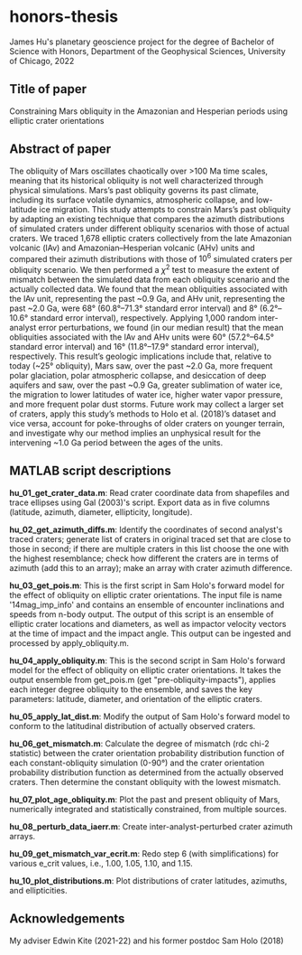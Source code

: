 # honors-thesis
James Hu's planetary geoscience project for the degree of Bachelor of Science with Honors, Department of the Geophysical Sciences, University of Chicago, 2022

## Title of paper
Constraining Mars obliquity in the Amazonian and Hesperian periods using elliptic crater orientations

## Abstract of paper
The obliquity of Mars oscillates chaotically over >100 Ma time scales, meaning that its historical obliquity is not well characterized through physical simulations. Mars’s past obliquity governs its past climate, including its surface volatile dynamics, atmospheric collapse, and low-latitude ice migration. This study attempts to constrain Mars’s past obliquity by adapting an existing technique that compares the azimuth distributions of simulated craters under different obliquity scenarios with those of actual craters. We traced 1,678 elliptic craters collectively from the late Amazonian volcanic (lAv) and Amazonian–Hesperian volcanic (AHv) units and compared their azimuth distributions with those of $10^6$ simulated craters per obliquity scenario. We then performed a $\chi^2$ test to measure the extent of mismatch between the simulated data from each obliquity scenario and the actually collected data. We found that the mean obliquities associated with the lAv unit, representing the past ~0.9 Ga, and AHv unit, representing the past ~2.0 Ga, were 68° (60.8°–71.3° standard error interval) and 8° (6.2°–10.6° standard error interval), respectively. Applying 1,000 random inter-analyst error perturbations, we found (in our median result) that the mean obliquities associated with the lAv and AHv units were 60° (57.2°–64.5° standard error interval) and 16° (11.8°–17.9° standard error interval), respectively. This result’s geologic implications include that, relative to today (~25° obliquity), Mars saw, over the past ~2.0 Ga, more frequent polar glaciation, polar atmospheric collapse, and desiccation of deep aquifers and saw, over the past ~0.9 Ga, greater sublimation of water ice, the migration to lower latitudes of water ice, higher water vapor pressure, and more frequent polar dust storms. Future work may collect a larger set of craters, apply this study’s methods to Holo et al. (2018)’s dataset and vice versa, account for poke-throughs of older craters on younger terrain, and investigate why our method implies an unphysical result for the intervening ~1.0 Ga period between the ages of the units.

## MATLAB script descriptions
**hu_01_get_crater_data.m**: Read crater coordinate data from shapefiles and trace ellipses using Gal (2003)'s script. Export data as in five columns (latitude, azimuth, diameter, ellipticity, longitude).

**hu_02_get_azimuth_diffs.m**: Identify the coordinates of second analyst's traced craters; generate list of craters in original traced set that are close to those in second; if there are multiple craters in this list choose the one with the highest resemblance; check how different the craters are in terms of azimuth (add this to an array); make an array with crater azimuth difference.

**hu_03_get_pois.m**: This is the first script in Sam Holo's forward model for the effect of obliquity on elliptic crater orientations. The input file is name '14mag_imp_info' and contains an ensemble of encounter inclinations and speeds from n-body output. The output of this script is an ensemble of elliptic crater locations and diameters, as well as impactor velocity vectors at the time of impact and the impact angle. This output can be ingested and processed by apply_obliquity.m.

**hu_04_apply_obliquity.m**: This is the second script in Sam Holo's forward model for the effect of obliquity on elliptic crater orientations. It takes the output ensemble from get_pois.m (get "pre-obliquity-impacts"), applies each integer degree obliquity to the ensemble, and saves the key parameters: latitude, diameter, and orientation of the elliptic craters.

**hu_05_apply_lat_dist.m**: Modify the output of Sam Holo's forward model to conform to the latitudinal distribution of actually observed craters.

**hu_06_get_mismatch.m**: Calculate the degree of mismatch (rdc chi-2 statistic) between the crater orientation probability distribution function of each constant-obliquity simulation (0-90°) and the crater orientation probability distribution function as determined from the actually observed craters. Then determine the constant obliquity with the lowest mismatch.

**hu_07_plot_age_obliquity.m**: Plot the past and present obliquity of Mars, numerically integrated and statistically constrained, from multiple sources.

**hu_08_perturb_data_iaerr.m**: Create inter-analyst-perturbed crater azimuth arrays.

**hu_09_get_mismatch_var_ecrit.m**: Redo step 6 (with simplifications) for various e_crit values, i.e., 1.00, 1.05, 1.10, and 1.15.

**hu_10_plot_distributions.m**: Plot distributions of crater latitudes, azimuths, and ellipticities.

## Acknowledgements
My adviser Edwin Kite (2021-22) and his former postdoc Sam Holo (2018)
